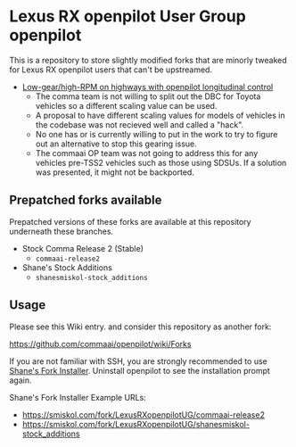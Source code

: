 # Lexus RX openpilot User Group openpilot

This is a repository to store slightly modified forks that are minorly tweaked
for Lexus RX openpilot users that can't be upstreamed.

* [Low-gear/high-RPM on highways with openpilot longitudinal control][ghopissue]
  * The comma team is not willing to split out the DBC for Toyota vehicles so a
    different scaling value can be used.
  * A proposal to have different scaling values for models of vehicles in the
    codebase was not recieved well and called a "hack".
  * No one has or is currently willing to put in the work to try to figure out
    an alternative to stop this gearing issue.
  * The commaai OP team was not going to address this for any vehicles
    pre-TSS2 vehicles such as those using SDSUs. If a solution was presented, it
    might not be backported.

## Prepatched forks available

Prepatched versions of these forks are available at this repository underneath
these branches.

* Stock Comma Release 2 (Stable)
  * `commaai-release2`
* Shane's Stock Additions
  * `shanesmiskol-stock_additions`

## Usage

Please see this Wiki entry. and consider this repository as another fork:

https://github.com/commaai/openpilot/wiki/Forks

If you are not familiar with SSH, you are strongly recommended to use
[Shane's Fork Installer][shaneforkinstaller]. Uninstall openpilot to see the
installation prompt again.

Shane's Fork Installer Example URLs:

* https://smiskol.com/fork/LexusRXopenpilotUG/commaai-release2
* https://smiskol.com/fork/LexusRXopenpilotUG/shanesmiskol-stock_additions


[ghopissue]: https://github.com/commaai/openpilot/issues/2106
[shaneforkinstaller]: https://github.com/ShaneSmiskol/openpilot-installer-generator
